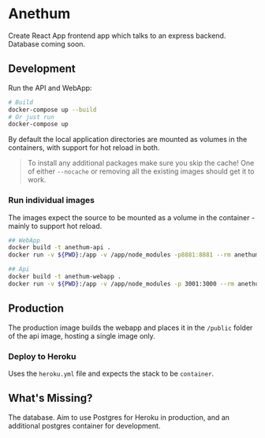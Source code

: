 # Anethum

Create React App frontend app which talks to an express backend.  Database coming soon.

## Development

Run the API and WebApp:

```bash
# Build
docker-compose up --build
# Or just run
docker-compose up
```

By default the local application directories are mounted as volumes in the containers, with support for hot reload in both.

> To install any additional packages make sure you skip the cache!  One of either `--nocache` or removing all the existing images should get it to work.

### Run individual images

The images expect the source to be mounted as a volume in the container - mainly to support hot reload.

```bash
## WebApp
docker build -t anethum-api .
docker run -v ${PWD}:/app -v /app/node_modules -p8881:8881 --rm anethum-api

## Api
docker build -t anethum-webapp .
docker run -v ${PWD}:/app -v /app/node_modules -p 3001:3000 --rm anethum-webapp
```

## Production

The production image builds the webapp and places it in the `/public` folder of the api image, hosting a single image only.

### Deploy to Heroku

Uses the `heroku.yml` file and expects the stack to be `container`.

## What's Missing?

The database.  Aim to use Postgres for Heroku in production, and an additional postgres container for development.
